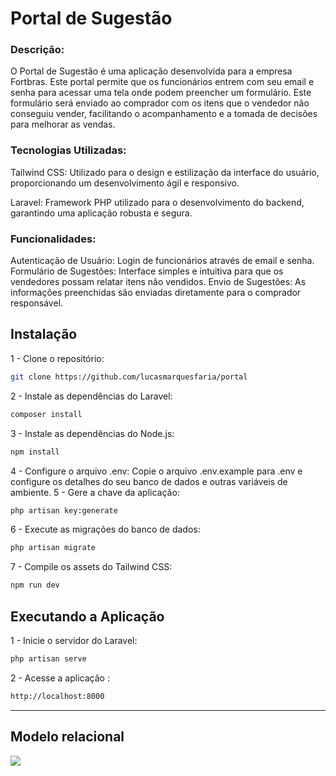 # Portal de Sugestão

### Descrição:
O Portal de Sugestão é uma aplicação desenvolvida para a empresa Fortbras. Este portal permite que os funcionários entrem com seu email e senha para acessar uma tela onde podem preencher um formulário. Este formulário será enviado ao comprador com os itens que o vendedor não conseguiu vender, facilitando o acompanhamento e a tomada de decisões para melhorar as vendas.

### Tecnologias Utilizadas:

Tailwind CSS: Utilizado para o design e estilização da interface do usuário, proporcionando um desenvolvimento ágil e responsivo.

Laravel: Framework PHP utilizado para o desenvolvimento do backend, garantindo uma aplicação robusta e segura.

### Funcionalidades:
Autenticação de Usuário: Login de funcionários através de email e senha.
Formulário de Sugestões: Interface simples e intuitiva para que os vendedores possam relatar itens não vendidos.
Envio de Sugestões: As informações preenchidas são enviadas diretamente para o comprador responsável.


## Instalação

1 - Clone o repositório:
```bash
git clone https://github.com/lucasmarquesfaria/portal
```
2 - Instale as dependências do Laravel:
```bash
composer install
```    
3 - Instale as dependências do Node.js:
```bash
npm install
```
4 - Configure o arquivo .env:
Copie o arquivo .env.example para .env e configure os detalhes do seu banco de dados e outras variáveis de ambiente.
5 - Gere a chave da aplicação:
```bash
php artisan key:generate
```
6 - Execute as migrações do banco de dados:
```bash
php artisan migrate
```
7 - Compile os assets do Tailwind CSS:
```bash
npm run dev
```
## Executando a Aplicação

1 - Inicie o servidor do Laravel:
```bash
php artisan serve
```
2 - Acesse a aplicação :
```bash
http://localhost:8000
```

----


## Modelo relacional 
 
![](https://uploaddeimagens.com.br/images/004/806/761/original/bd_info.png?1719765962)
